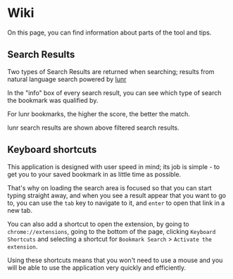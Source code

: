 # Wiki

On this page, you can find information about parts of the tool and tips.

## Search Results

Two types of Search Results are returned when searching; results from natural language search powered by [lunr](https://lunrjs.com/)

In the "info" box of every search result, you can see which type of search the bookmark was qualified by.

For lunr bookmarks, the higher the score, the better the match.

lunr search results are shown above filtered search results.

## Keyboard shortcuts

This application is designed with user speed in mind; its job is simple - to get you to your saved bookmark in as little time as possible.

That's why on loading the search area is focused so that you can start typing straight away, and when you see a result appear that you want to go to, you can use the `tab` key to navigate to it, and `enter` to open that link in a new tab.

You can also add a shortcut to open the extension, by going to `chrome://extensions`, going to the bottom of the page, clicking `Keyboard Shortcuts` and selecting a shortcut for `Bookmark Search` > `Activate the extension`.

Using these shortcuts means that you won't need to use a mouse and you will be able to use the application very quickly and efficiently.

